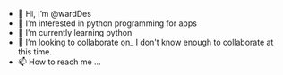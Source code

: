 - 👋 Hi, I’m @wardDes
- 👀 I’m interested in python programming for apps
- 🌱 I’m currently learning python
- 💞️ I’m looking to collaborate on_ I don't know enough to collaborate at this time.
- 📫 How to reach me ...

<!---
wardDes/wardDes is a ✨ special ✨ repository because its `README.md` (this file) appears on your GitHub profile.
You can click the Preview link to take a look at your changes.
--->
